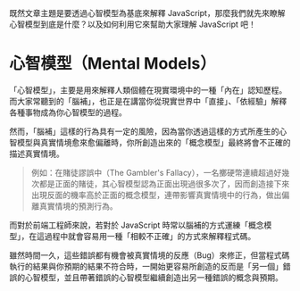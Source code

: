 既然文章主題是要透過心智模型為基底來解釋 JavaScript，那麼我們就先來瞭解心智模型到底是什麼？以及如何利用它來幫助大家理解 JavaScript 吧！

# 心智模型（Mental Models）

<!-- mental models image -->

「心智模型」，主要是用來解釋人類個體在現實環境中的一種「內在」認知歷程。而大家常聽到的「腦補」，也正是在講當你從現實世界中「直接」、「依經驗」解釋各種事物成為你心智模型的過程。

然而，「腦補」這樣的行為具有一定的風險，因為當你透過這樣的方式所產生的心智模型與真實情境愈來愈偏離時，你所創造出來的「概念模型」最終將會不正確的描述真實情境。

> 例如：在賭徒謬誤中（The Gambler's Fallacy），一名擲硬幣連續超過好幾次都是正面的賭徒，其心智模型認為正面出現過很多次了，因而創造接下來出現反面的機率高於正面的概念模型，連帶影響真實情境中的行為，做出偏離真實情境的預測行為。


而對於前端工程師來說，若對於 JavaScript 時常以腦補的方式運練「概念模型」，在這過程中就會容易用一種「相較不正確」的方式來解釋程式碼。

雖然時間一久，這些錯誤都有機會被真實情境的反應（Bug）來修正，但當程式碼執行的結果與你預期的結果不符合時，一開始更容易所創造的反而是「另一個」錯誤的心智模型，並且帶著錯誤的心智模型繼續創造出另一種錯誤的概念與預期。

# 



